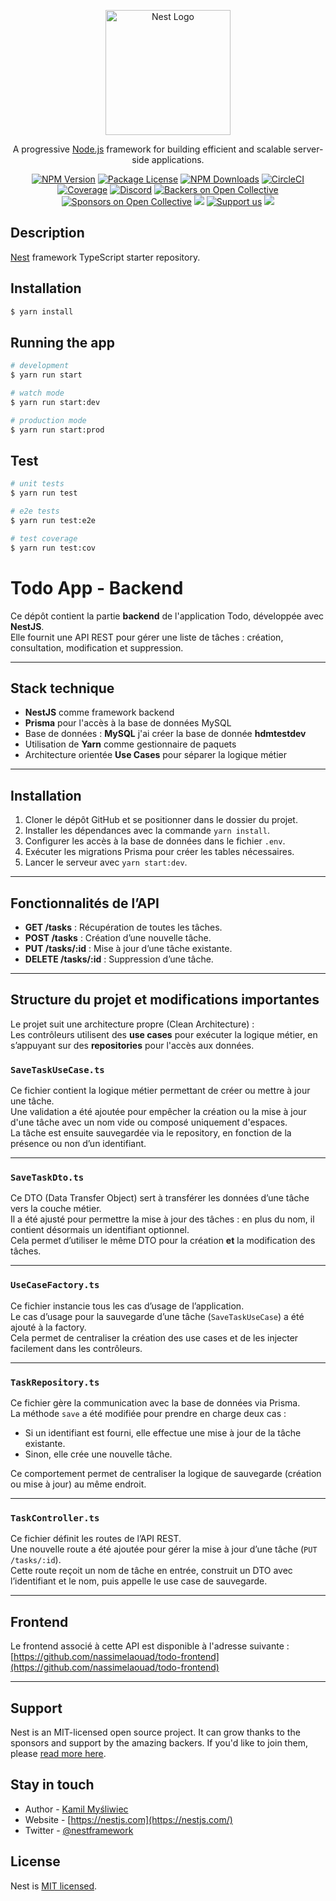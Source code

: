 <p align="center">
  <a href="http://nestjs.com/" target="blank"><img src="https://nestjs.com/img/logo-small.svg" width="200" alt="Nest Logo" /></a>
</p>

[circleci-image]: https://img.shields.io/circleci/build/github/nestjs/nest/master?token=abc123def456
[circleci-url]: https://circleci.com/gh/nestjs/nest

  <p align="center">A progressive <a href="http://nodejs.org" target="_blank">Node.js</a> framework for building efficient and scalable server-side applications.</p>
    <p align="center">
<a href="https://www.npmjs.com/~nestjscore" target="_blank"><img src="https://img.shields.io/npm/v/@nestjs/core.svg" alt="NPM Version" /></a>
<a href="https://www.npmjs.com/~nestjscore" target="_blank"><img src="https://img.shields.io/npm/l/@nestjs/core.svg" alt="Package License" /></a>
<a href="https://www.npmjs.com/~nestjscore" target="_blank"><img src="https://img.shields.io/npm/dm/@nestjs/common.svg" alt="NPM Downloads" /></a>
<a href="https://circleci.com/gh/nestjs/nest" target="_blank"><img src="https://img.shields.io/circleci/build/github/nestjs/nest/master" alt="CircleCI" /></a>
<a href="https://coveralls.io/github/nestjs/nest?branch=master" target="_blank"><img src="https://coveralls.io/repos/github/nestjs/nest/badge.svg?branch=master#9" alt="Coverage" /></a>
<a href="https://discord.gg/G7Qnnhy" target="_blank"><img src="https://img.shields.io/badge/discord-online-brightgreen.svg" alt="Discord"/></a>
<a href="https://opencollective.com/nest#backer" target="_blank"><img src="https://opencollective.com/nest/backers/badge.svg" alt="Backers on Open Collective" /></a>
<a href="https://opencollective.com/nest#sponsor" target="_blank"><img src="https://opencollective.com/nest/sponsors/badge.svg" alt="Sponsors on Open Collective" /></a>
  <a href="https://paypal.me/kamilmysliwiec" target="_blank"><img src="https://img.shields.io/badge/Donate-PayPal-ff3f59.svg"/></a>
    <a href="https://opencollective.com/nest#sponsor"  target="_blank"><img src="https://img.shields.io/badge/Support%20us-Open%20Collective-41B883.svg" alt="Support us"></a>
  <a href="https://twitter.com/nestframework" target="_blank"><img src="https://img.shields.io/twitter/follow/nestframework.svg?style=social&label=Follow"></a>
</p>
  <!--[![Backers on Open Collective](https://opencollective.com/nest/backers/badge.svg)](https://opencollective.com/nest#backer)
  [![Sponsors on Open Collective](https://opencollective.com/nest/sponsors/badge.svg)](https://opencollective.com/nest#sponsor)-->

## Description

[Nest](https://github.com/nestjs/nest) framework TypeScript starter repository.

## Installation

```bash
$ yarn install
```

## Running the app

```bash
# development
$ yarn run start

# watch mode
$ yarn run start:dev

# production mode
$ yarn run start:prod
```

## Test

```bash
# unit tests
$ yarn run test

# e2e tests
$ yarn run test:e2e

# test coverage
$ yarn run test:cov
```
# Todo App - Backend

Ce dépôt contient la partie **backend** de l'application Todo, développée avec **NestJS**.  
Elle fournit une API REST pour gérer une liste de tâches : création, consultation, modification et suppression.

---

##  Stack technique

- **NestJS** comme framework backend
- **Prisma** pour l'accès à la base de données MySQL
- Base de données : **MySQL** j'ai créer la base de donnée **hdmtestdev**
- Utilisation de **Yarn** comme gestionnaire de paquets
- Architecture orientée **Use Cases** pour séparer la logique métier

---

##  Installation

1. Cloner le dépôt GitHub et se positionner dans le dossier du projet.
2. Installer les dépendances avec la commande `yarn install`.
3. Configurer les accès à la base de données dans le fichier `.env`.
4. Exécuter les migrations Prisma pour créer les tables nécessaires.
5. Lancer le serveur avec `yarn start:dev`.

---

##  Fonctionnalités de l’API

- **GET /tasks** : Récupération de toutes les tâches.
- **POST /tasks** : Création d’une nouvelle tâche.
- **PUT /tasks/:id** : Mise à jour d’une tâche existante.
- **DELETE /tasks/:id** : Suppression d’une tâche.

---

##  Structure du projet et modifications importantes

Le projet suit une architecture propre (Clean Architecture) :  
Les contrôleurs utilisent des **use cases** pour exécuter la logique métier, en s’appuyant sur des **repositories** pour l'accès aux données.

###  `SaveTaskUseCase.ts`

Ce fichier contient la logique métier permettant de créer ou mettre à jour une tâche.  
Une validation a été ajoutée pour empêcher la création ou la mise à jour d'une tâche avec un nom vide ou composé uniquement d'espaces.  
La tâche est ensuite sauvegardée via le repository, en fonction de la présence ou non d’un identifiant.

---

###  `SaveTaskDto.ts`

Ce DTO (Data Transfer Object) sert à transférer les données d’une tâche vers la couche métier.  
Il a été ajusté pour permettre la mise à jour des tâches : en plus du nom, il contient désormais un identifiant optionnel.  
Cela permet d’utiliser le même DTO pour la création **et** la modification des tâches.

---

###  `UseCaseFactory.ts`

Ce fichier instancie tous les cas d’usage de l’application.  
Le cas d’usage pour la sauvegarde d’une tâche (`SaveTaskUseCase`) a été ajouté à la factory.  
Cela permet de centraliser la création des use cases et de les injecter facilement dans les contrôleurs.

---

###  `TaskRepository.ts`

Ce fichier gère la communication avec la base de données via Prisma.  
La méthode `save` a été modifiée pour prendre en charge deux cas :  
- Si un identifiant est fourni, elle effectue une mise à jour de la tâche existante.
- Sinon, elle crée une nouvelle tâche.

Ce comportement permet de centraliser la logique de sauvegarde (création ou mise à jour) au même endroit.

---

###  `TaskController.ts`

Ce fichier définit les routes de l’API REST.  
Une nouvelle route a été ajoutée pour gérer la mise à jour d’une tâche (`PUT /tasks/:id`).  
Cette route reçoit un nom de tâche en entrée, construit un DTO avec l’identifiant et le nom, puis appelle le use case de sauvegarde.

---

##  Frontend

Le frontend associé à cette API est disponible à l'adresse suivante :  
[https://github.com/nassimelaouad/todo-frontend](https://github.com/nassimelaouad/todo-frontend)

---

## Support

Nest is an MIT-licensed open source project. It can grow thanks to the sponsors and support by the amazing backers. If you'd like to join them, please [read more here](https://docs.nestjs.com/support).

## Stay in touch

- Author - [Kamil Myśliwiec](https://kamilmysliwiec.com)
- Website - [https://nestjs.com](https://nestjs.com/)
- Twitter - [@nestframework](https://twitter.com/nestframework)

## License

Nest is [MIT licensed](LICENSE).
